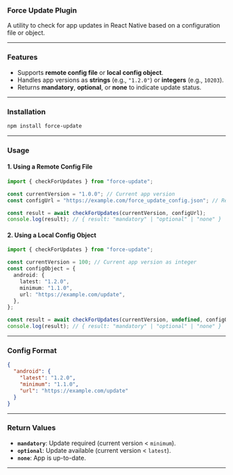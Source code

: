 ### Force Update Plugin

A utility to check for app updates in React Native based on a configuration file or object.

---

### Features

- Supports **remote config file** or **local config object**.
- Handles app versions as **strings** (e.g., `"1.2.0"`) or **integers** (e.g., `10203`).
- Returns **mandatory**, **optional**, or **none** to indicate update status.

---

### Installation

```bash
npm install force-update
```

---

### Usage

#### 1. Using a Remote Config File

```typescript
import { checkForUpdates } from "force-update";

const currentVersion = "1.0.0"; // Current app version
const configUrl = "https://example.com/force_update_config.json"; // Remote config URL

const result = await checkForUpdates(currentVersion, configUrl);
console.log(result); // { result: "mandatory" | "optional" | "none" }
```

#### 2. Using a Local Config Object

```typescript
import { checkForUpdates } from "force-update";

const currentVersion = 100; // Current app version as integer
const configObject = {
  android: {
    latest: "1.2.0",
    minimum: "1.1.0",
    url: "https://example.com/update",
  },
};

const result = await checkForUpdates(currentVersion, undefined, configObject);
console.log(result); // { result: "mandatory" | "optional" | "none" }
```

---

### Config Format

```json
{
  "android": {
    "latest": "1.2.0",
    "minimum": "1.1.0",
    "url": "https://example.com/update"
  }
}
```

---

### Return Values

- **`mandatory`**: Update required (current version < `minimum`).
- **`optional`**: Update available (current version < `latest`).
- **`none`**: App is up-to-date.

---
